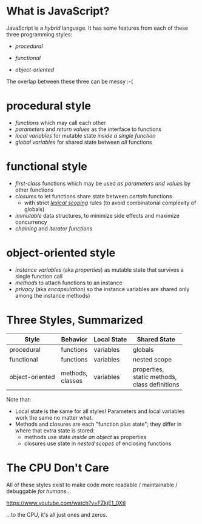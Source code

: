 # What is JavaScript?

JavaScript is a *hybrid* language. It has some features from each of these three programming styles:

* *procedural*

* *functional*

* *object-oriented*

The overlap between these three can be messy :-(

# procedural style

  - *functions* which may call each other
  - *parameters* and *return values* as the interface to functions
  - *local variables* for mutable state *inside a single function*
  - *global variables* for shared state between *all* functions

# functional style

  - *first-class* functions which may be used *as parameters and values* by other functions
  - *closures* to let functions share state between *certain* functions
    - with strict *[lexical scoping](https://whatis.techtarget.com/definition/lexical-scoping-static-scoping)* rules (to avoid combinatorial complexity of globals)
  - *immutable* data structures, to minimize side effects and maximize concurrency
  - *chaining* and *iterator functions*

# object-oriented style

  - *instance variables* (aka *properties*) as mutable state that survives a single function call
  - *methods* to attach functions to an instance
  - *privacy* (aka *encapsulation*) so the instance variables are shared only among the instance methods)




# Three Styles, Summarized

| Style | Behavior | Local State | Shared State |
|-------|-----------|--------------|--------------|
|procedural | functions  | variables    | globals     |
|functional | functions  | variables | nested scope      |
|object-oriented | methods, <br> classes | variables         | properties, <br> static methods, <br> class definitions  |

Note that:

* Local state is the same for all styles! Parameters and local variables work the same no matter what.
* Methods and closures are each "function plus state"; they differ in where that extra state is stored:
  * methods use state *inside an object* as properties
  * closures use state in *nested scopes* of enclosing functions

# The CPU Don't Care

All of these styles exist to make code more readable / maintainable / debuggable *for humans*...

<!VIDEO FZkjE1_0XtI>

<https://www.youtube.com/watch?v=FZkjE1_0XtI>

...to the CPU, it's all just ones and zeros.
 
